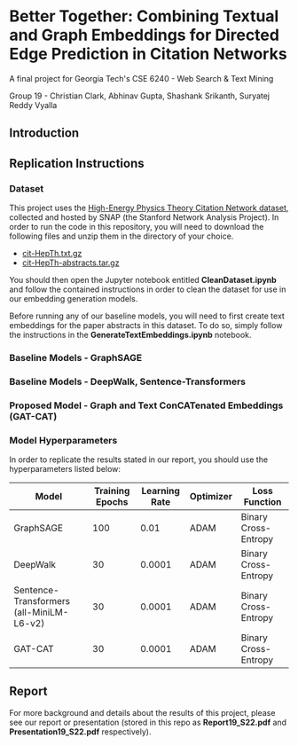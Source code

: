 # Better Together: Combining Textual and Graph Embeddings for Directed Edge Prediction in Citation Networks
A final project for Georgia Tech's CSE 6240 - Web Search & Text Mining

Group 19 - Christian Clark, Abhinav Gupta, Shashank Srikanth, Suryatej Reddy Vyalla

## Introduction

## Replication Instructions
### Dataset
This project uses the [High-Energy Physics Theory Citation Network dataset](https://snap.stanford.edu/data/cit-HepTh.html), collected and hosted by SNAP (the Stanford Network Analysis Project). In order to run the code in this repository, you will need to download the following files and unzip them in the directory of your choice.

- [cit-HepTh.txt.gz](https://snap.stanford.edu/data/cit-HepTh.txt.gz)
- [cit-HepTh-abstracts.tar.gz](https://snap.stanford.edu/data/cit-HepTh-abstracts.tar.gz)

You should then open the Jupyter notebook entitled **CleanDataset.ipynb** and follow the contained instructions in order to clean the dataset for use in our embedding generation models.

Before running any of our baseline models, you will need to first create text embeddings for the paper abstracts in this dataset. To do so, simply follow the instructions in the **GenerateTextEmbeddings.ipynb** notebook.

### Baseline Models - GraphSAGE

### Baseline Models - DeepWalk, Sentence-Transformers

### Proposed Model - Graph and Text ConCATenated Embeddings (GAT-CAT)

### Model Hyperparameters

In order to replicate the results stated in our report, you should use the hyperparameters listed below:

| Model | Training Epochs | Learning Rate | Optimizer | Loss Function |
|------|------|------|------|------|
| GraphSAGE | 100 | 0.01 | ADAM | Binary Cross-Entropy |
| DeepWalk | 30 | 0.0001 | ADAM | Binary Cross-Entropy |
| Sentence-Transformers (all-MiniLM-L6-v2) | 30 | 0.0001 | ADAM | Binary Cross-Entropy |
| GAT-CAT | 30 | 0.0001 | ADAM | Binary Cross-Entropy | 

## Report
For more background and details about the results of this project, please see our report or presentation (stored in this repo as **Report19_S22.pdf** and **Presentation19_S22.pdf** respectively).

